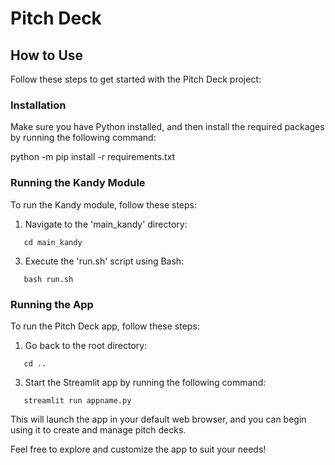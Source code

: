 # Pitch Deck

## How to Use

Follow these steps to get started with the Pitch Deck project:

### Installation

Make sure you have Python installed, and then install the required packages by running the following command:

python -m pip install -r requirements.txt

### Running the Kandy Module

To run the Kandy module, follow these steps:

1. Navigate to the 'main_kandy' directory:
```
   cd main_kandy
```
3. Execute the 'run.sh' script using Bash:
```
   bash run.sh
```
### Running the App

To run the Pitch Deck app, follow these steps:

1. Go back to the root directory:
```
   cd ..
```
3. Start the Streamlit app by running the following command:
```
   streamlit run appname.py
```

This will launch the app in your default web browser, and you can begin using it to create and manage pitch decks.

Feel free to explore and customize the app to suit your needs!
